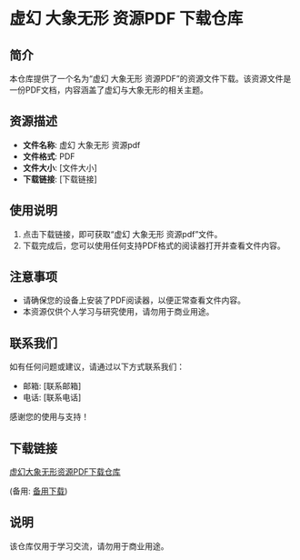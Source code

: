 # 虚幻 大象无形 资源PDF 下载仓库

## 简介

本仓库提供了一个名为“虚幻 大象无形 资源PDF”的资源文件下载。该资源文件是一份PDF文档，内容涵盖了虚幻与大象无形的相关主题。

## 资源描述

- **文件名称**: 虚幻 大象无形 资源pdf
- **文件格式**: PDF
- **文件大小**: [文件大小]
- **下载链接**: [下载链接]

## 使用说明

1. 点击下载链接，即可获取“虚幻 大象无形 资源pdf”文件。
2. 下载完成后，您可以使用任何支持PDF格式的阅读器打开并查看文件内容。

## 注意事项

- 请确保您的设备上安装了PDF阅读器，以便正常查看文件内容。
- 本资源仅供个人学习与研究使用，请勿用于商业用途。

## 联系我们

如有任何问题或建议，请通过以下方式联系我们：

- 邮箱: [联系邮箱]
- 电话: [联系电话]

感谢您的使用与支持！

## 下载链接
[虚幻大象无形资源PDF下载仓库](https://pan.quark.cn/s/b3285bdfcb2b) 

(备用: [备用下载](https://pan.baidu.com/s/1UFXpjTJTlQw686FnS1J7gw?pwd=1234))

## 说明

该仓库仅用于学习交流，请勿用于商业用途。

